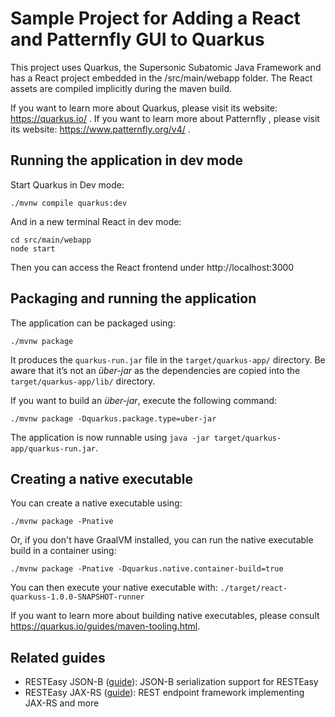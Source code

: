 # Sample Project for Adding a React and Patternfly GUI to Quarkus 

This project uses Quarkus, the Supersonic Subatomic Java Framework and has a React project embedded in the /src/main/webapp folder.  The React assets are compiled implicitly during the maven build.  

If you want to learn more about Quarkus, please visit its website: https://quarkus.io/ .
If you want to learn more about Patternfly , please visit its website: https://www.patternfly.org/v4/ .

## Running the application in dev mode

Start Quarkus in Dev mode:
```shell script
./mvnw compile quarkus:dev
```

And in a new terminal React in dev mode:
```shell script
cd src/main/webapp
node start
```

Then you can access the React frontend under http://localhost:3000

## Packaging and running the application

The application can be packaged using:
```shell script
./mvnw package
```
It produces the `quarkus-run.jar` file in the `target/quarkus-app/` directory.
Be aware that it’s not an _über-jar_ as the dependencies are copied into the `target/quarkus-app/lib/` directory.

If you want to build an _über-jar_, execute the following command:
```shell script
./mvnw package -Dquarkus.package.type=uber-jar
```

The application is now runnable using `java -jar target/quarkus-app/quarkus-run.jar`.

## Creating a native executable

You can create a native executable using: 
```shell script
./mvnw package -Pnative
```

Or, if you don't have GraalVM installed, you can run the native executable build in a container using: 
```shell script
./mvnw package -Pnative -Dquarkus.native.container-build=true
```

You can then execute your native executable with: `./target/react-quarkuss-1.0.0-SNAPSHOT-runner`

If you want to learn more about building native executables, please consult https://quarkus.io/guides/maven-tooling.html.

## Related guides

- RESTEasy JSON-B ([guide](https://quarkus.io/guides/rest-json)): JSON-B serialization support for RESTEasy
- RESTEasy JAX-RS ([guide](https://quarkus.io/guides/rest-json)): REST endpoint framework implementing JAX-RS and more


